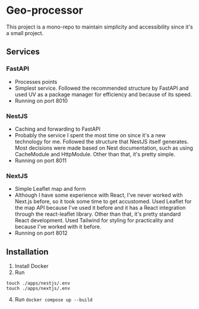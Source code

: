 # Geo-processor

This project is a mono-repo to maintain simplicity and accessibility since it's a small project.

## Services

### FastAPI

* Processes points
* Simplest service. Followed the recommended structure by FastAPI and used UV as a package manager for efficiency and because of its speed.
* Running on port 8010

### NestJS

* Caching and forwarding to FastAPI
* Probably the service I spent the most time on since it's a new technology for me. Followed the structure that NestJS itself generates. Most decisions were made based on Nest documentation, such as using CacheModule and HttpModule. Other than that, it's pretty simple.
* Running on port 8011

### NextJS

* Simple Leaflet map and form
* Although I have some experience with React, I've never worked with Next.js before, so it took some time to get accustomed. Used Leaflet for the map API because I've used it before and it has a React integration through the react-leaflet library. Other than that, it's pretty standard React development. Used Tailwind for styling for practicality and because I've worked with it before.
* Running on port 8012

## Installation

1. Install Docker
2. Run
```
touch ./apps/nestjs/.env
touch ./apps/nextjs/.env
```
4. Run `docker compose up --build`

